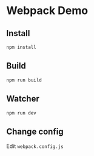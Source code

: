 # Webpack Demo

## Install

`npm install`

## Build

`npm run build`

## Watcher

`npm run dev`

## Change config

Edit `webpack.config.js`
